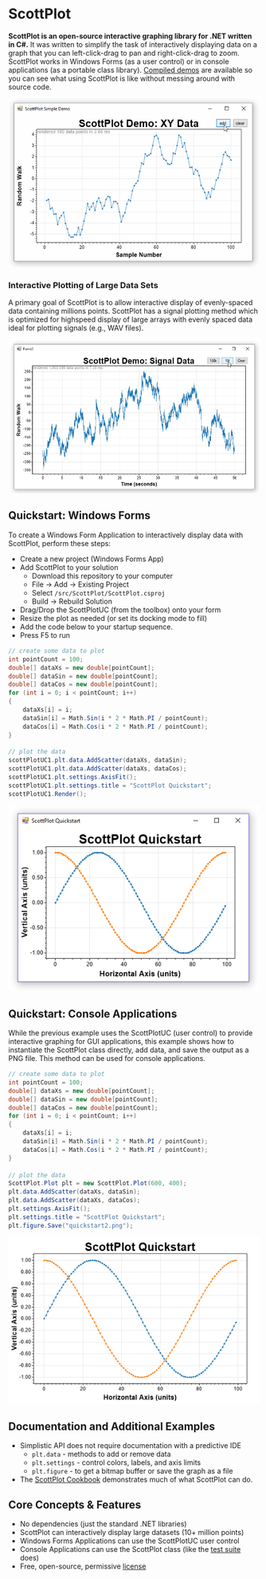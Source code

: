 # ScottPlot

**ScottPlot is an open-source interactive graphing library for .NET written in C#.** It was written to simplify the task of interactively displaying data on a graph that you can left-click-drag to pan and right-click-drag to zoom. ScottPlot works in Windows Forms (as a user control) or in console applications (as a portable class library). [Compiled demos](demos) are available so you can see what using ScottPlot is like without messing around with source code.

![](demos/demo_scatter.gif)

### Interactive Plotting of Large Data Sets
A primary goal of ScottPlot is to allow interactive display of evenly-spaced data containing millions points. ScottPlot has a signal plotting method which is optimized for highspeed display of large arrays with evenly spaced data ideal for plotting signals (e.g., WAV files).

![](demos/demo_signal.gif)

## Quickstart: Windows Forms
To create a Windows Form Application to interactively display data with ScottPlot, perform these steps:

* Create a new project (Windows Forms App)
* Add ScottPlot to your solution
  * Download this repository to your computer
  * File -> Add -> Existing Project
  * Select `/src/ScottPlot/ScottPlot.csproj`
  * Build -> Rebuild Solution
* Drag/Drop the ScottPlotUC (from the toolbox) onto your form
* Resize the plot as needed (or set its docking mode to fill)
* Add the code below to your startup sequence.
* Press F5 to run

```cs
// create some data to plot
int pointCount = 100;
double[] dataXs = new double[pointCount];
double[] dataSin = new double[pointCount];
double[] dataCos = new double[pointCount];
for (int i = 0; i < pointCount; i++)
{
	dataXs[i] = i;
	dataSin[i] = Math.Sin(i * 2 * Math.PI / pointCount);
	dataCos[i] = Math.Cos(i * 2 * Math.PI / pointCount);
}

// plot the data
scottPlotUC1.plt.data.AddScatter(dataXs, dataSin);
scottPlotUC1.plt.data.AddScatter(dataXs, dataCos);
scottPlotUC1.plt.settings.AxisFit();
scottPlotUC1.plt.settings.title = "ScottPlot Quickstart";
scottPlotUC1.Render();
```

![](doc/quickstart.png)

## Quickstart: Console Applications
While the previous example uses the ScottPlotUC (user control) to provide interactive graphing for GUI applications, this example shows how to instantiate the ScottPlot class directly, add data, and save the output as a PNG file. This method can be used for console applications.

```cs
// create some data to plot
int pointCount = 100;
double[] dataXs = new double[pointCount];
double[] dataSin = new double[pointCount];
double[] dataCos = new double[pointCount];
for (int i = 0; i < pointCount; i++)
{
    dataXs[i] = i;
    dataSin[i] = Math.Sin(i * 2 * Math.PI / pointCount);
    dataCos[i] = Math.Cos(i * 2 * Math.PI / pointCount);
}

// plot the data
ScottPlot.Plot plt = new ScottPlot.Plot(600, 400);
plt.data.AddScatter(dataXs, dataSin);
plt.data.AddScatter(dataXs, dataCos);
plt.settings.AxisFit();
plt.settings.title = "ScottPlot Quickstart";
plt.figure.Save("quickstart2.png");
```

![](doc/quickstart2.png)

## Documentation and Additional Examples
* Simplistic API does not require documentation with a predictive IDE
  * `plt.data` - methods to add or remove data
  * `plt.settings` - control colors, labels, and axis limits
  * `plt.figure` - to get a bitmap buffer or save the graph as a file
* The [ScottPlot Cookbook](doc) demonstrates much of what ScottPlot can do.

## Core Concepts & Features
* No dependencies (just the standard .NET libraries)
* ScottPlot can interactively display large datasets (10+ million points)
* Windows Forms Applications can use the ScottPlotUC user control
* Console Applications can use the ScottPlot class (like the [test suite](/test/) does)
* Free, open-source, permissive [license](LICENSE)
